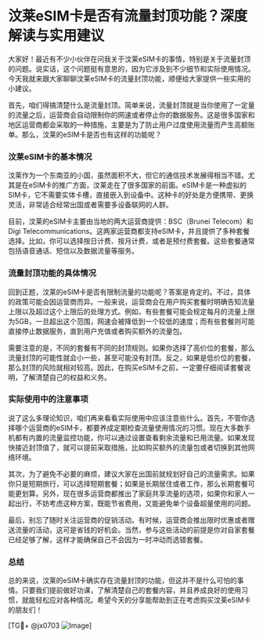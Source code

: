 # 汶莱eSIM卡是否有流量封顶功能？深度解读与实用建议

大家好！最近有不少小伙伴在问我关于汶莱eSIM卡的事情，特别是关于流量封顶的问题。说实话，这个问题挺有意思的，因为它涉及到不少细节和实际使用情况。今天我就来跟大家聊聊汶莱eSIM卡的流量封顶功能，顺便给大家提供一些实用的小建议。

首先，咱们得搞清楚什么是流量封顶。简单来说，流量封顶就是当你使用了一定量的流量之后，运营商会自动限制你的网速或者停止你的数据服务。这是很多国家和地区运营商都会采取的一种措施，主要是为了防止用户过度使用流量而产生高额账单。那么，汶莱的eSIM卡是否也有这样的功能呢？

### 汶莱eSIM卡的基本情况

汶莱作为一个东南亚的小国，虽然面积不大，但它的通信技术发展得相当不错。尤其是在eSIM卡的推广方面，汶莱走在了很多国家的前面。eSIM卡是一种虚拟的SIM卡，它不需要实体卡槽，直接嵌入到设备中。这种卡的好处是方便携带、更换灵活，非常适合经常出国或者需要多设备联网的人群。

目前，汶莱的eSIM卡主要由当地的两大运营商提供：BSC（Brunei Telecom）和Digi Telecommunications。这两家运营商都支持eSIM卡，并且提供了多种套餐选择。比如，你可以选择按日计费、按月计费，或者是预付费套餐。这些套餐通常包括语音通话、短信以及数据流量等服务。

### 流量封顶功能的具体情况

回到正题，汶莱的eSIM卡是否有限制流量的功能呢？答案是肯定的。不过，具体的政策可能会因运营商而异。一般来说，运营商会在用户购买套餐时明确告知流量上限以及超过这个上限后的处理方式。例如，有些套餐可能会规定每月的流量上限为5GB，一旦超出这个范围，网速会被降低到一个较低的速度；而有些套餐则可能直接停止数据服务，直到用户充值或者购买额外的流量包。

需要注意的是，不同的套餐有不同的封顶规则。如果你选择了高价位的套餐，那么流量封顶的可能性就会小一些，甚至可能没有封顶。反之，如果是低价位的套餐，那么封顶的风险就相对较高。因此，在购买eSIM卡之前，一定要仔细阅读套餐说明，了解清楚自己的权益和义务。

### 实际使用中的注意事项

说了这么多理论知识，咱们再来看看实际使用中应该注意些什么。首先，不管你选择哪个运营商的eSIM卡，都要养成定期检查流量使用情况的习惯。现在大多数手机都有内置的流量监控功能，你可以通过设置查看剩余流量和已用流量。如果发现快接近封顶值了，就可以提前采取措施，比如购买额外的流量包或者切换到其他网络环境。

其次，为了避免不必要的麻烦，建议大家在出国前就规划好自己的流量需求。如果你只是短期旅行，可以选择短期套餐；如果是长期居住或者工作，那么长期套餐可能更划算。另外，现在很多运营商都推出了家庭共享流量的选项，如果你和家人一起出行，不妨考虑这种方案，既能节省费用，又能避免单个设备超量使用的问题。

最后，别忘了随时关注运营商的促销活动。有时候，运营商会推出限时优惠或者赠送流量的活动，这可是省钱的好机会。当然，参与这些活动的前提是你对自家套餐已经足够了解，这样才能确保自己不会因为一时冲动而选错套餐。

### 总结

总的来说，汶莱的eSIM卡确实存在流量封顶的功能，但这并不是什么可怕的事情。只要我们提前做好功课，了解清楚自己的套餐内容，并且养成良好的使用习惯，就能轻松应对各种情况。希望今天的分享能帮助到正在考虑购买汶莱eSIM卡的朋友们！

[TG💪+ @jx0703 ![Image](https://github.com/user-attachments/assets/dbca1d08-cadb-493c-b0ec-ad6f7a83f270)]
